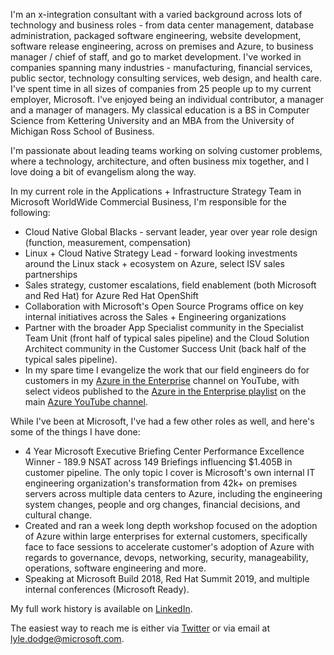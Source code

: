 I'm an x-integration consultant with a varied background across lots of technology and business roles - from data center management, database administration, packaged software engineering, website development, software release engineering, across on premises and Azure, to business manager / chief of staff, and go to market development. I've worked in companies spanning many industries - manufacturing, financial services, public sector, technology consulting services,  web design, and health care. I've spent time in all sizes of companies from 25 people up to my current employer, Microsoft. I've enjoyed being an individual contributor, a manager and a manager of managers. My classical education is a BS in Computer Science from Kettering University and an MBA from the University of Michigan Ross School of Business.

I'm passionate about leading teams working on solving customer problems, where a technology, architecture, and often business mix together, and I love doing a bit of evangelism along the way.

In my current role in the Applications + Infrastructure Strategy Team in Microsoft WorldWide Commercial Business, I'm responsible for the following:

- Cloud Native Global Blacks - servant leader, year over year role design (function, measurement, compensation)
- Linux + Cloud Native Strategy Lead - forward looking investments around the Linux stack + ecosystem on Azure, select ISV sales partnerships
- Sales strategy, customer escalations, field enablement (both Microsoft and Red Hat) for Azure Red Hat OpenShift
- Collaboration with Microsoft's Open Source Programs office on key internal initiatives across the Sales + Engineering organizations
- Partner with the broader App Specialist community in the Specialist Team Unit (front half of typical sales pipeline) and the Cloud Solution Architect community in the Customer Success Unit (back half of the typical sales pipeline).
- In my spare time I evangelize the work that our field engineers do for customers in my [Azure in the Enterprise](https://azureintheenterprise.com/) channel on YouTube, with select videos published to the [Azure in the Enterprise playlist](https://www.youtube.com/playlist?list=PLLasX02E8BPDwxoN1T18bYfbzGwP555rR) on the main [Azure YouTube channel](https://www.youtube.com/user/windowsazure).

While I've been at Microsoft, I've had a few other roles as well, and here's some of the things I have done:

- 4 Year Microsoft Executive Briefing Center Performance Excellence Winner - 189.9 NSAT across 149 Briefings influencing $1.405B in customer pipeline. The only topic I cover is Microsoft's own internal IT engineering organization's transformation from 42k+ on premises servers across multiple data centers to Azure, including the engineering system changes, people and org changes, financial decisions, and cultural change.
- Created and ran a week long depth workshop focused on the adoption of Azure within large enterprises for external customers, specifically face to face sessions to accelerate customer's adoption of Azure with regards to governance, devops, networking, security, manageability, operations, software engineering and more.
- Speaking at Microsoft Build 2018, Red Hat Summit 2019, and multiple internal conferences (Microsoft Ready).

My full work history is available on [LinkedIn](https://linkd.in/lyledodge).

The easiest way to reach me is either via [Twitter](https://twitter.com/lyledodge) or via email at [lyle.dodge@microsoft.com](mailto://lyle.dodge@microsoft.com?Subject=Introduction%20via%20GitHub%20Page%20Link).
